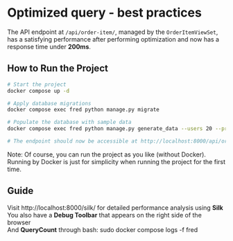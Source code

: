 # Optimized query - best practices

The API endpoint at `/api/order-item/`, managed by the `OrderItemViewSet`, has a satisfying performance after performing optimization and now has a response time under **200ms**.

## How to Run the Project

```bash
# Start the project
docker compose up -d

# Apply database migrations
docker compose exec fred python manage.py migrate

# Populate the database with sample data
docker compose exec fred python manage.py generate_data --users 20 --products 400 --orders 1000 --orderitems 4000

# The endpoint should now be accessible at http://localhost:8000/api/order-item/  
```
Note: Of course, you can run the project as you like (without Docker). Running by Docker is just for simplicity when running the project for the first time.

## Guide
Visit http://localhost:8000/silk/ for detailed performance analysis using **Silk**  
You also have a **Debug Toolbar** that appears on the right side of the browser  
And **QueryCount** through bash: sudo docker compose logs -f fred  


